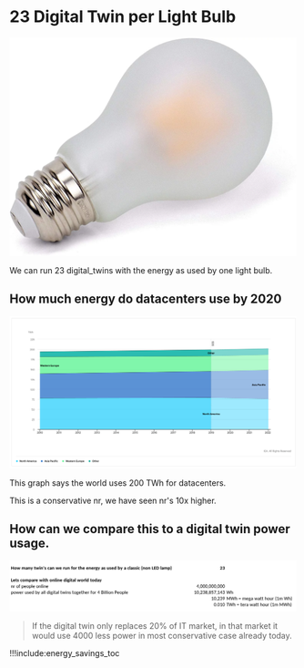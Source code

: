 # 23 Digital Twin per Light Bulb

![](img/light_bulb.png ':size=400x300')

We can run 23 digital_twins with the energy as used by one light bulb.

## How much energy do datacenters use by 2020

![](img/datacenter_power_usage.png)

This graph says the world uses 200 TWh for datacenters.

This is a conservative nr, we have seen nr's 10x higher.

## How can we compare this to a digital twin power usage.

![](img/compare_power_twin1.png)

> If the digital twin only replaces 20% of IT market, in that market it would use 4000 less power in most conservative case already today.

!!!include:energy_savings_toc